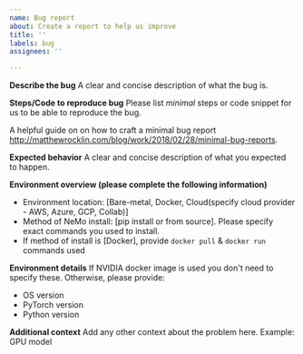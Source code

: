 ```yaml
---
name: Bug report
about: Create a report to help us improve
title: ''
labels: bug
assignees: ''

---
```


**Describe the bug**
A clear and concise description of what the bug is.

**Steps/Code to reproduce bug**
Please list *minimal* steps or code snippet for us to be able to reproduce the bug.

A  helpful guide on on how to craft a minimal bug report  http://matthewrocklin.com/blog/work/2018/02/28/minimal-bug-reports. 


**Expected behavior**
A clear and concise description of what you expected to happen.

**Environment overview (please complete the following information)**
 - Environment location: [Bare-metal, Docker, Cloud(specify cloud provider - AWS, Azure, GCP, Collab)]
 - Method of NeMo install: [pip install or from source]. Please specify exact commands you used to install.
 - If method of install is [Docker], provide `docker pull` & `docker run` commands used

**Environment details**
If NVIDIA docker image is used you don't need to specify these.
Otherwise, please provide:
- OS version
- PyTorch version
- Python version

**Additional context**
Add any other context about the problem here.
Example: GPU model
